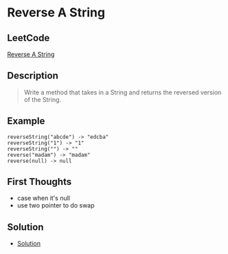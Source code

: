 # Reverse A String
## LeetCode
[Reverse A String](https://github.com/VanessaTang95/Algorithm/blob/master/LeetCode/Tag_Easy/Reverse_String.md)

## Description
> Write a method that takes in a String and returns the reversed version of the String.

## Example
```
reverseString("abcde") -> "edcba"
reverseString("1") -> "1"
reverseString("") -> ""
reverse("madam") -> "madam"
reverse(null) -> null
```

## First Thoughts
* case when it's null
* use two pointer to do swap

## Solution
* [Solution]()
